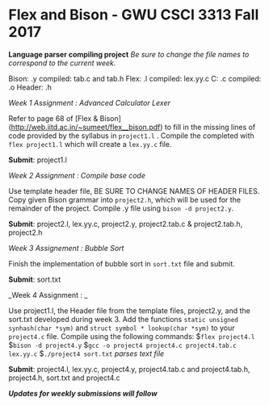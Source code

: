 # Flex and Bison - GWU CSCI 3313 Fall 2017
**Language parser compiling project**
_Be sure to change the file names to correspond to the current week._


Bison: .y compiled: tab.c and tab.h
Flex: .l compiled: lex.yy.c
C: .c compiled: .o
Header: .h


_Week 1 Assignment : Advanced Calculator Lexer_

Refer to page 68 of [Flex & Bison] (http://web.iitd.ac.in/~sumeet/flex__bison.pdf) to fill in the missing lines of code
provided by the syllabus in `project1.l` . Compile the completed with `flex project1.l` which will create a `lex.yy.c` file.

**Submit**: project1.l

_Week 2 Assignment : Compile base code_

Use template header file, BE SURE TO CHANGE NAMES OF HEADER FILES. Copy given Bison grammar into `project2.h`, which will be used for the remainder of the project. Compile .y file using `bison -d project2.y`.

**Submit**: project2.l, lex.yy.c, project2.y, project2.tab.c & project2.tab.h, project2.h

_Week 3 Assignement : Bubble Sort_

Finish the implementation of bubble sort in `sort.txt` file and submit.

**Submit**: sort.txt

_Week 4 Assignment : _

Use project1.l, the Header file from the template files, project2.y, and the sort.txt developed during week 3.
Add the functions `static unsigned synhash(char *sym)` and `struct symbol * lookup(char *sym)` to your `project4.c` file. Compile using the following commands:
$`flex project4.l`
$`bison -d project4.y`
$`gcc -o project4 project4.c project4.tab.c lex.yy.c`
$`./project4 sort.txt` _parses text file_

**Submit**: project4.l, lex.yy.c, project4.y, project4.tab.c and project4.tab.h, project4.h, sort.txt and project4.c

_**Updates for weekly submissions will follow**_

